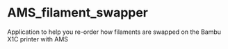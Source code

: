 # AMS_filament_swapper
Application to help you re-order how filaments are swapped on the Bambu X1C printer with AMS
